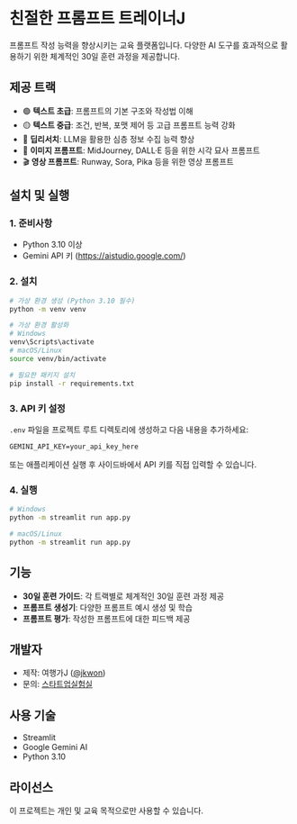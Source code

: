 # 친절한 프롬프트 트레이너J

프롬프트 작성 능력을 향상시키는 교육 플랫폼입니다. 다양한 AI 도구를 효과적으로 활용하기 위한 체계적인 30일 훈련 과정을 제공합니다.

## 제공 트랙

- 🟢 **텍스트 초급**: 프롬프트의 기본 구조와 작성법 이해
- 🟡 **텍스트 중급**: 조건, 반복, 포맷 제어 등 고급 프롬프트 능력 강화
- 🔎 **딥리서치**: LLM을 활용한 심층 정보 수집 능력 향상
- 🎨 **이미지 프롬프트**: MidJourney, DALL·E 등을 위한 시각 묘사 프롬프트
- 🎬 **영상 프롬프트**: Runway, Sora, Pika 등을 위한 영상 프롬프트

## 설치 및 실행

### 1. 준비사항

- Python 3.10 이상
- Gemini API 키 (https://aistudio.google.com/)

### 2. 설치

```bash
# 가상 환경 생성 (Python 3.10 필수)
python -m venv venv

# 가상 환경 활성화
# Windows
venv\Scripts\activate
# macOS/Linux
source venv/bin/activate

# 필요한 패키지 설치
pip install -r requirements.txt
```

### 3. API 키 설정

`.env` 파일을 프로젝트 루트 디렉토리에 생성하고 다음 내용을 추가하세요:

```
GEMINI_API_KEY=your_api_key_here
```

또는 애플리케이션 실행 후 사이드바에서 API 키를 직접 입력할 수 있습니다.

### 4. 실행

```bash
# Windows
python -m streamlit run app.py

# macOS/Linux
python -m streamlit run app.py
```

## 기능

- **30일 훈련 가이드**: 각 트랙별로 체계적인 30일 훈련 과정 제공
- **프롬프트 생성기**: 다양한 프롬프트 예시 생성 및 학습 
- **프롬프트 평가**: 작성한 프롬프트에 대한 피드백 제공

## 개발자

- 제작: 여행가J ([@jkwon](https://litt.ly/jkwon))
- 문의: [스타트업실험실](https://www.startuplab.seoul.kr/)

## 사용 기술

- Streamlit
- Google Gemini AI
- Python 3.10

## 라이선스

이 프로젝트는 개인 및 교육 목적으로만 사용할 수 있습니다. 